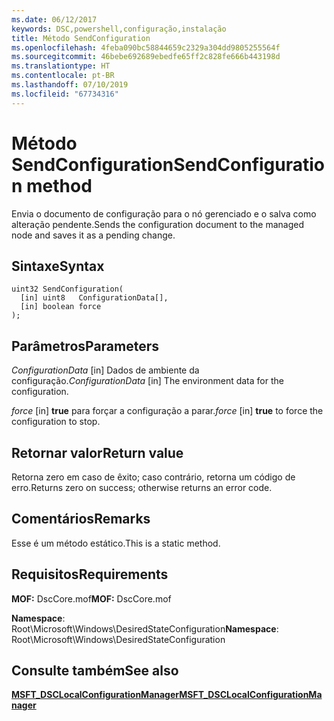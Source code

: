 ```yaml
---
ms.date: 06/12/2017
keywords: DSC,powershell,configuração,instalação
title: Método SendConfiguration
ms.openlocfilehash: 4feba090bc58844659c2329a304dd9805255564f
ms.sourcegitcommit: 46bebe692689ebedfe65ff2c828fe666b443198d
ms.translationtype: HT
ms.contentlocale: pt-BR
ms.lasthandoff: 07/10/2019
ms.locfileid: "67734316"
---
```

# <a name="sendconfiguration-method"></a><span data-ttu-id="52b1a-103">Método SendConfiguration</span><span class="sxs-lookup"><span data-stu-id="52b1a-103">SendConfiguration method</span></span>

<span data-ttu-id="52b1a-104">Envia o documento de configuração para o nó gerenciado e o salva como alteração pendente.</span><span class="sxs-lookup"><span data-stu-id="52b1a-104">Sends the configuration document to the managed node and saves it as a pending change.</span></span>

## <a name="syntax"></a><span data-ttu-id="52b1a-105">Sintaxe</span><span class="sxs-lookup"><span data-stu-id="52b1a-105">Syntax</span></span>

```mof
uint32 SendConfiguration(
  [in] uint8   ConfigurationData[],
  [in] boolean force
);
```

## <a name="parameters"></a><span data-ttu-id="52b1a-106">Parâmetros</span><span class="sxs-lookup"><span data-stu-id="52b1a-106">Parameters</span></span>

<span data-ttu-id="52b1a-107">*ConfigurationData* \[in\] Dados de ambiente da configuração.</span><span class="sxs-lookup"><span data-stu-id="52b1a-107">*ConfigurationData* \[in\] The environment data for the configuration.</span></span>

<span data-ttu-id="52b1a-108">*force* \[in\] **true** para forçar a configuração a parar.</span><span class="sxs-lookup"><span data-stu-id="52b1a-108">*force* \[in\] **true** to force the configuration to stop.</span></span>

## <a name="return-value"></a><span data-ttu-id="52b1a-109">Retornar valor</span><span class="sxs-lookup"><span data-stu-id="52b1a-109">Return value</span></span>

<span data-ttu-id="52b1a-110">Retorna zero em caso de êxito; caso contrário, retorna um código de erro.</span><span class="sxs-lookup"><span data-stu-id="52b1a-110">Returns zero on success; otherwise returns an error code.</span></span>

## <a name="remarks"></a><span data-ttu-id="52b1a-111">Comentários</span><span class="sxs-lookup"><span data-stu-id="52b1a-111">Remarks</span></span>

<span data-ttu-id="52b1a-112">Esse é um método estático.</span><span class="sxs-lookup"><span data-stu-id="52b1a-112">This is a static method.</span></span>

## <a name="requirements"></a><span data-ttu-id="52b1a-113">Requisitos</span><span class="sxs-lookup"><span data-stu-id="52b1a-113">Requirements</span></span>

<span data-ttu-id="52b1a-114">**MOF:** DscCore.mof</span><span class="sxs-lookup"><span data-stu-id="52b1a-114">**MOF:** DscCore.mof</span></span>

<span data-ttu-id="52b1a-115">**Namespace**: Root\Microsoft\Windows\DesiredStateConfiguration</span><span class="sxs-lookup"><span data-stu-id="52b1a-115">**Namespace**: Root\Microsoft\Windows\DesiredStateConfiguration</span></span>

## <a name="see-also"></a><span data-ttu-id="52b1a-116">Consulte também</span><span class="sxs-lookup"><span data-stu-id="52b1a-116">See also</span></span>

[<span data-ttu-id="52b1a-117">**MSFT_DSCLocalConfigurationManager**</span><span class="sxs-lookup"><span data-stu-id="52b1a-117">**MSFT_DSCLocalConfigurationManager**</span></span>](msft-dsclocalconfigurationmanager.md)

